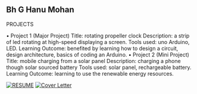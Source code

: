 ## Bh G Hanu Mohan

PROJECTS

• Project 1 (Major Project)
Title: rotating propeller clock
Description: a strip of led rotating at high-speed displaying a screen.
Tools used: uno Arduino, LED.
Learning Outcome: benefited by learning how to design a circuit, design
architecture, basics of coding an Arduino. 
• Project 2 (Mini Project)
Title: mobile charging from a solar panel
Description: charging a phone though solar sourced battery
Tools used: solar panel, rechargeable battery.
Learning Outcome: learning to use the renewable energy resources.

[![RESUME](https://camo.githubusercontent.com/4b13b6096b93dbb3402fd54b604f94e94e30150361ba38727b3e30a09accb960/68747470733a2f2f696d672e736869656c64732e696f2f62616467652f476f6f676c6544726976652d3041363643323f7374796c653d666f722d7468652d6261646765266c6f676f3d476f6f676c654472697665266c6f676f436f6c6f723d7768697465)](https://drive.google.com/file/d/1uo2VcH2qJpKL0GTuGYml76wLoQUTBwIC/view?usp=sharing)
[![Cover Letter](https://camo.githubusercontent.com/4b13b6096b93dbb3402fd54b604f94e94e30150361ba38727b3e30a09accb960/68747470733a2f2f696d672e736869656c64732e696f2f62616467652f476f6f676c6544726976652d3041363643323f7374796c653d666f722d7468652d6261646765266c6f676f3d476f6f676c654472697665266c6f676f436f6c6f723d7768697465)](https://drive.google.com/file/d/1fB9GgIuENI2T8SnSi6mzttTAogL-VqsZ/view?usp=sharing)
